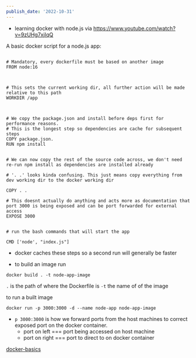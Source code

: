 ```yaml
---
publish_date: '2022-10-31'
---
```

- learning docker with node.js via https://www.youtube.com/watch?v=9zUHg7xjIqQ

A basic docker script for a node.js app:

```docker

# Mandatory, every dockerfile must be based on another image
FROM node:16

  

# This sets the current working dir, all further action will be made relative to this path
WORKDIR /app

  

# We copy the package.json and install before deps first for performance reasons.
# This is the longest step so dependencies are cache for subsequent steps
COPY package.json.
RUN npm install


# We can now copy the rest of the source code across, we don't need re-run npm install as dependencies are installed already

# '. .' looks kinda confusing. This just means copy everything from dev working dir to the docker working dir

COPY . .

# This doesnt actually do anything and acts more as documentation that port 3000 is being exposed and can be port forwarded for external access
EXPOSE 3000
  

# run the bash commands that will start the app

CMD ['node', "index.js"]

```


- docker caches these steps so a second run will generally be faster

- to build an image run 
```
docker build . -t node-app-image
```
   `.` is the path of where the Dockerfile is 
  `-t`  the name of of the image 


to run a built image 

```
docker run -p 3000:3000 -d --name node-app node-app-image
```

- `p 3000:3000`  is how we forward ports  from the host machines to correct exposed port on the docker container. 
	- port on left === port being accessed on host machine
	- port on right === port to direct to on docker container


[docker-basics](../literature-notes/docker-basics.md)
